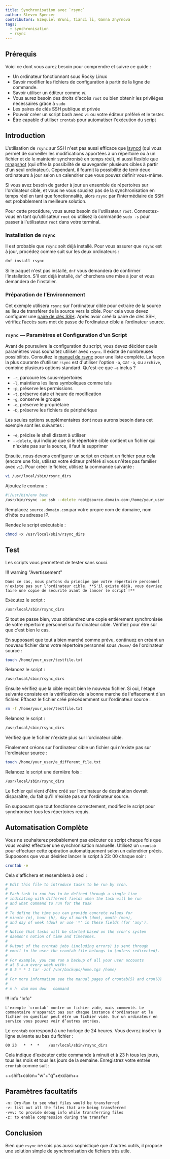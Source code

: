 ```yaml
---
title: Synchronisation avec `rsync`
author: Steven Spencer
contributors: Ezequiel Bruni, tianci li, Ganna Zhyrnova
tags:
  - synchronisation
  - rsync
---
```


## Prérequis

Voici ce dont vous aurez besoin pour comprendre et suivre ce guide :

- Un ordinateur fonctionnant sous Rocky Linux
- Savoir modifier les fichiers de configuration à partir de la ligne de commande.
- Savoir utiliser un éditeur comme _vi_.
- Vous aurez besoin des droits d'accès `root` ou bien obtenir les privilèges nécessaires grâce à `sudo`
- Les paires de clés SSH publique et privée
- Pouvoir créer un script bash avec `vi` ou votre éditeur préféré et le tester.
- Être capable d'utiliser `crontab` pour automatiser l'exécution du script

## Introduction

L'utilisation de `rsync` sur SSH n'est pas aussi efficace que [lsyncd](../backup/mirroring_lsyncd.md) (qui vous permet de surveiller les modifications apportées à un répertoire ou à un fichier et de le maintenir synchronisé en temps réel), ni aussi flexible que [rsnapshot](../backup/rsnapshot_backup.md) (qui offre la possibilité de sauvegarder plusieurs cibles à partir d'un seul ordinateur). Cependant, il fournit la possibilité de tenir deux ordinateurs à jour selon un calendrier que vous pouvez définir vous-même.

Si vous avez besoin de garder à jour un ensemble de répertoires sur l'ordinateur cible, et vous ne vous souciez pas de la synchronisation en temps réel en tant que fonctionnalité, alors `rsync` par l'intermédiaire de SSH est probablement la meilleure solution.

Pour cette procédure, vous aurez besoin de l'utilisateur `root`. Connectez-vous en tant qu'utilisateur `root` ou utilisez la commande `sudo -s` pour passer à l'utilisateur `root` dans votre terminal.

### Installation de `rsync`

Il est probable que `rsync` soit déjà installé. Pour vous assurer que `rsync` est à jour, procédez comme suit sur les deux ordinateurs :

```bash
dnf install rsync
```

Si le paquet n'est pas installé, `dnf` vous demandera de confirmer l'installation. S'il est déjà installé, `dnf` cherchera une mise à jour et vous demandera de l'installer.

### Préparation de l’Environnement

Cet exemple utilisera `rsync` sur l'ordinateur cible pour extraire de la source au lieu de transférer de la source vers la cible. Pour cela vous devez configurer une [paire de clés SSH](../security/ssh_public_private_keys.md). Après avoir créé la paire de clés SSH, vérifiez l’accès sans mot de passe de l’ordinateur cible à l’ordinateur source.

### `rsync` — Paramètres et Configuration d'un Script

Avant de poursuivre la configuration du script, vous devez décider quels paramètres vous souhaitez utiliser avec `rsync`. Il existe de nombreuses possibilités. Consultez le [manuel de rsync](https://linux.die.net/man/1/rsync) pour une liste complète. La façon la plus courante d'utiliser `rsync` est d'utiliser l'option `-a`, car `-a`, ou `archive`, combine plusieurs options standard. Qu'est-ce que `-a` inclus ?

- `-r`, parcoure les sous-répertoires
- `-l`, maintiens les liens symboliques comme tels
- `-p`, préserve les permissions
- `-t`, préserve date et heure de modification
- `-g`, conserve le groupe
- `-o`, préserve le propriétaire
- `-D`, préserve les fichiers de périphérique

Les seules options supplémentaires dont nous aurons besoin dans cet exemple sont les suivantes :

- `-e`, précise le shell distant à utiliser
- `--delete`, qui indique que si le répertoire cible contient un fichier qui n'existe pas sur la source, il faut le supprimer

Ensuite, nous devons configurer un script en créant un fichier pour cela (encore une fois, utilisez votre éditeur préféré si vous n'êtes pas familier avec `vi`). Pour créer le fichier, utilisez la commande suivante :

```bash
vi /usr/local/sbin/rsync_dirs
```

Ajoutez le contenu :

```bash
#!/usr/bin/env bash
/usr/bin/rsync -ae ssh --delete root@source.domain.com:/home/your_user /home
```

Remplacez `source.domain.com` par votre propre nom de domaine, nom d’hôte ou adresse IP.

Rendez le script exécutable :

```bash
chmod +x /usr/local/sbin/rsync_dirs
```

## Test

Les scripts vous permettent de tester sans souci.

!!! warning "Avertissement"

    Dans ce cas, nous partons du principe que votre répertoire personnel n'existe pas sur l'ordinateur cible. **S'il existe déjà, vous devriez faire une copie de sécurité avant de lancer le script !**

Exécutez le script :

```bash
/usr/local/sbin/rsync_dirs
```

Si tout se passe bien, vous obtiendrez une copie entièrement synchronisée de votre répertoire personnel sur l’ordinateur cible. Vérifiez pour être sûr que c'est bien le cas.

En supposant que tout a bien marché comme prévu, continuez en créant un nouveau fichier dans votre répertoire personnel sous `/home/` de l'ordinateur source :

```bash
touch /home/your_user/testfile.txt
```

Relancez le script :

```bash
/usr/local/sbin/rsync_dirs
```

Ensuite vérifiez que la cible reçoit bien le nouveau fichier. Si oui, l'étape suivante consiste en la vérification de la bonne marche de l'effacement d'un fichier. Effacez le fichier créé précédemment sur l'ordinateur source :

```bash
rm -f /home/your_user/testfile.txt
```

Relancez le script :

```bash
/usr/local/sbin/rsync_dirs
```

Vérifiez que le fichier n'existe plus sur l'ordinateur cible.

Finalement créons sur l'ordinateur cible un fichier qui n'existe pas sur l'ordinateur source :

```bash
touch /home/your_user/a_different_file.txt
```

Relancez le script une dernière fois :

```bash
/usr/local/sbin/rsync_dirs
```

Le fichier qui vient d'être créé sur l'ordinateur de destination devrait disparaître, du fait qu'il n'existe pas sur l'ordinateur source.

En supposant que tout fonctionne correctement, modifiez le script pour synchroniser tous les répertoires requis.

## Automatisation Complète

Vous ne souhaiterez probablement pas exécuter ce script chaque fois que vous voulez effectuer une synchronisation manuelle. Utilisez un `crontab` pour effectuer cette opération automatiquement selon un calendrier précis. Supposons que vous désiriez lancer le script à 23: 00 chaque soir :

```bash
crontab -e
```

Cela s'affichera et ressemblera à ceci :

```bash
# Edit this file to introduce tasks to be run by cron.
#
# Each task to run has to be defined through a single line
# indicating with different fields when the task will be run
# and what command to run for the task
#
# To define the time you can provide concrete values for
# minute (m), hour (h), day of month (dom), month (mon),
# and day of week (dow) or use '*' in these fields (for 'any').
#
# Notice that tasks will be started based on the cron's system
# daemon's notion of time and timezones.
#
# Output of the crontab jobs (including errors) is sent through
# email to the user the crontab file belongs to (unless redirected).
#
# For example, you can run a backup of all your user accounts
# at 5 a.m every week with:
# 0 5 * * 1 tar -zcf /var/backups/home.tgz /home/
#
# For more information see the manual pages of crontab(5) and cron(8)
#
# m h  dom mon dow   command
```

!!! info "Info"

    L'exemple `crontab` montre un fichier vide, mais commenté. Le commentaire n'apparaît pas sur chaque instance d'ordinateur et le fichier en question peut être un fichier vide. Sur un ordinateur en service vous pouvez voir d’autres entrées.

Le `crontab` correspond à une horloge de 24 heures. Vous devrez insérer la ligne suivante au bas du fichier :

```crontab
00 23   *  *  *    /usr/local/sbin/rsync_dirs
```

Cela indique d'exécuter cette commande à minuit et à 23 h tous les jours, tous les mois et tous les jours de la semaine. Enregistrez votre entrée `crontab` comme suit :

++shift+colon+"w"+"q"+exclam++

## Paramètres facultatifs

```bash
-n: Dry-Run to see what files would be transferred
-v: list out all the files that are being transferred
-vvv: to provide debug info while transferring files
-z: to enable compression during the transfer
```

## Conclusion

Bien que `rsync` ne sois pas aussi sophistiqué que d'autres outils, il propose une solution simple de synchronisation de fichiers très utile.
